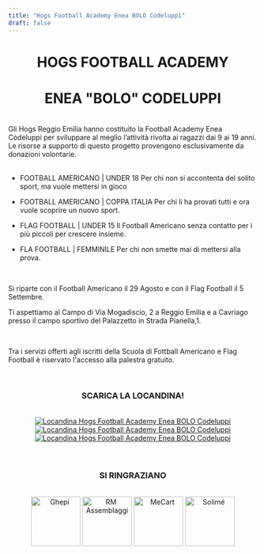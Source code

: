 ```yaml
---
title: "Hogs Football Academy Enea BOLO Codeluppi"
draft: false
---
```

<center>

# HOGS FOOTBALL ACADEMY 
# ENEA "BOLO" CODELUPPI
</center>
<br/>
Gli Hogs Reggio Emilia hanno costituito la Football Academy Enea Codeluppi per sviluppare al meglio l’attività rivolta ai ragazzi dai 9 ai 19 anni. Le risorse a supporto di questo progetto provengono esclusivamente da donazioni volontarie.  
<br/><br/>  

- FOOTBALL AMERICANO | UNDER 18 Per chi non si accontenta del solito sport, ma vuole mettersi in gioco  

- FOOTBALL AMERICANO | COPPA ITALIA Per chi li ha provati tutti e ora vuole scoprire un nuovo sport.  

- FLAG FOOTBALL | UNDER 15 Il Football Americano senza contatto per i più piccoli per crescere insieme.  

- FLA FOOTBALL | FEMMINILE Per chi non smette mai di mettersi alla prova.  
<br/>

Si riparte con il Football Americano il 29 Agosto e con il Flag Football il 5 Settembre.  

Ti aspettiamo al Campo di Via Mogadiscio, 2 a Reggio Emilia e a Cavriago presso il campo sportivo del Palazzetto in Strada Pianella,1.  

<br/>

Tra i servizi offerti agli iscritti della Scuola di Fottball Americano e Flag Football è riservato l'accesso alla palestra gratuito.  

<br/>

<center>
<h3>SCARICA LA LOCANDINA!</h3>
<br/>
<a href="../img/bolo_academy/flag_cavriago-pdf-742x1024.jpg" target="#"><img src="../img/bolo_academy/flag_cavriago-pdf-742x1024_small.jpg" alt="Locandina Hogs Football Academy Enea BOLO Codeluppi"></a> 
<a href="../img/bolo_academy/IMG-20210424-WA0009-724x1024.jpg" target="#"><img src="../img/bolo_academy/IMG-20210424-WA0009-724x1024_small.jpg" alt="Locandina Hogs Football Academy Enea BOLO Codeluppi"></a>
<a href="../img/bolo_academy/IMG-20210424-WA0010-724x1024.jpg" target="#"><img src="../img/bolo_academy/IMG-20210424-WA0010-724x1024_small.jpg" alt="Locandina Hogs Football Academy Enea BOLO Codeluppi"></a>
<br/><br/><br/>
<div class="separator"><h3>SI RINGRAZIANO</h3></div>
<br/>
<a href="https://www.ghepi.it/" target="#"><img src="../img/bolo_academy/ghepi_logo.jpg" alt="Ghepi" height="100"></a>
<a href="https://www.rmassemblaggi.it/" target="#"><img src="../img/bolo_academy/rm_logo.jpg" alt="RM Assemblaggi" height="100"></a>
<a href="https://www.mecart.it/" target="#"><img src="../img/bolo_academy/mecart_logo.jpg" alt="MeCart" height="100"></a>
<a href="https://www.solime.it/" target="#"><img src="../img/bolo_academy/solime_logo.jpg" alt="Solimé" height="100"></a>
</center>
<br/><br/>